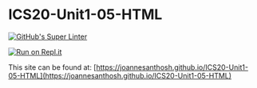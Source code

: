 # ICS20-Unit1-05-HTML
[![GitHub's Super Linter](https://github.com/joannesanthosh/ICS20-Unit1-05-HTML/workflows/GitHub's%20Super%20Linter/badge.svg)](https://github.com/joannesanthosh/ICS20-Unit1-05-HTML/actions)



[![Run on Repl.it](https://repl.it/badge/github/joannesanthosh/ICS20-Unit1-05-HTML)](https://repl.it/github/joannesanthosh/ICS20-Unit1-05-HTML)

This site can be found at: [https://joannesanthosh.github.io/ICS20-Unit1-05-HTML](https://joannesanthosh.github.io/ICS20-Unit1-05-HTML)
